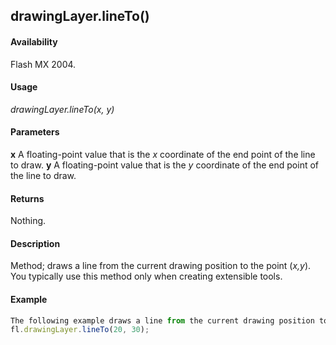 ## drawingLayer.lineTo()

#### Availability

Flash MX 2004.

#### Usage

*drawingLayer.lineTo(x, y)*

#### Parameters

**x** A floating-point value that is the *x* coordinate of the end point of the line to draw.
**y** A floating-point value that is the *y* coordinate of the end point of the line to draw.

#### Returns

Nothing.

#### Description

Method; draws a line from the current drawing position to the point (*x,y*). You typically use this method only when creating extensible tools.

#### Example

```javascript
The following example draws a line from the current drawing position to the point (20,30):
fl.drawingLayer.lineTo(20, 30);

```